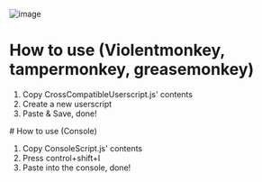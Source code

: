 ![image](https://github.com/GogleSiteBank/Youtube2Invidious/assets/125816677/76771a8e-482c-4c59-8d11-b85a730fc686)
# How to use (Violentmonkey, tampermonkey, greasemonkey)
<ol>
<li type=1>Copy CrossCompatibleUserscript.js' contents</li>
<li type=1>Create a new userscript</li>
<li type=1>Paste & Save, done!</li>
</ol>
# How to use (Console)
<ol>
<li type=1>Copy ConsoleScript.js' contents</li>
<li type=1>Press control+shift+I</li>
<li type=1>Paste into the console, done!</li>
</ol>
